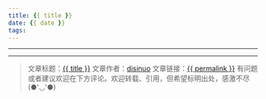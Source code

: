 ```yaml
---
title: {{ title }}
date: {{ date }}
tags:
---
```

---


<!-- more -->


---

> 文章标题：<a href='{{ permalink }}' title='{{ title }}' >{{ title }}</a>
> 文章作者：[disinuo](https://disinuo.me)
> 文章链接：<a href='{{ permalink }}' title='{{ title }}' >{{ permalink }}</a>
> 有问题或者建议欢迎在下方评论。欢迎转载、引用，但希望标明出处，感激不尽(●'◡'●)

